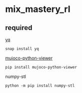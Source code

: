 # mix_mastery_rl

## required
[yq](https://github.com/mikefarah/yq)

```
snap install yq
```

[mujoco-python-viewer](https://github.com/rohanpsingh/mujoco-python-viewer)
```
pip install mujoco-python-viewer
```

numpy-stl
```
python -m pip install numpy-stl
```
